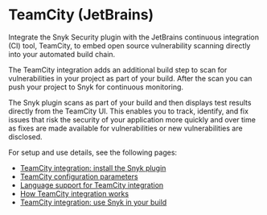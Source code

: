 # TeamCity (JetBrains)

Integrate the Snyk Security plugin with the JetBrains continuous integration (CI) tool, TeamCity, to embed open source vulnerability scanning directly into your automated build chain.

The TeamCity integration adds an additional build step to scan for vulnerabilities in your project as part of your build. After the scan you can push your project to Snyk for continuous monitoring.

The Snyk plugin scans as part of your build and then displays test results directly from the TeamCity UI. This enables you to track, identify, and fix issues that risk the security of your application more quickly and over time as fixes are made available for vulnerabilities or new vulnerabilities are disclosed.

For setup and use details, see the following pages:

* [TeamCity integration: install the Snyk plugin](teamcity-integration-install-the-snyk-plugin.md)
* [TeamCity configuration parameters](teamcity-configuration-parameters.md)
* [Language support for TeamCity integration](language-support-for-teamcity-integration.md)
* [How TeamCity integration works](how-teamcity-integration-works.md)
* [TeamCity integration: use Snyk in your build](teamcity-integration-use-snyk-in-your-build.md)
